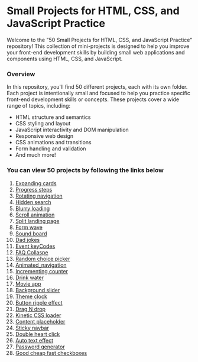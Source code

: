 # Small Projects for HTML, CSS, and JavaScript Practice

Welcome to the "50 Small Projects for HTML, CSS, and JavaScript Practice" repository! This collection of mini-projects is designed to help you improve your front-end development skills by building small web applications and components using HTML, CSS, and JavaScript.

### Overview

In this repository, you'll find 50 different projects, each with its own folder. Each project is intentionally small and focused to help you practice specific front-end development skills or concepts. These projects cover a wide range of topics, including:

- HTML structure and semantics
- CSS styling and layout
- JavaScript interactivity and DOM manipulation
- Responsive web design
- CSS animations and transitions
- Form handling and validation
- And much more!

### You can view 50 projects by following the links below

1. [Expanding cards](https://huydoduc.github.io/projects-HTML-CSS-Javascript/Expanding_cards/)
2. [Progress steps](https://huydoduc.github.io/projects-HTML-CSS-Javascript/Progress_steps/)
3. [Rotating navigation](https://huydoduc.github.io/projects-HTML-CSS-Javascript/Rotating_navigation/)
4. [Hidden search](https://huydoduc.github.io/projects-HTML-CSS-Javascript/Hidden_Search_Widget/)
5. [Blurry loading](https://huydoduc.github.io/projects-HTML-CSS-Javascript/Blurry_loading/)
6. [Scroll animation](https://huydoduc.github.io/projects-HTML-CSS-Javascript/Scroll_animation/)
7. [Split landing page](https://huydoduc.github.io/projects-HTML-CSS-Javascript/Split_langding_page/)
8. [Form wave](https://huydoduc.github.io/projects-HTML-CSS-Javascript/Form_wave/)
9. [Sound board](https://huydoduc.github.io/projects-HTML-CSS-Javascript/Sound_board/)
10. [Dad jokes](https://huydoduc.github.io/projects-HTML-CSS-Javascript/Dad_Jokes/)
11. [Event keyCodes](https://huydoduc.github.io/projects-HTML-CSS-Javascript/Event_keyCodes/)
12. [FAQ Collaspe](https://huydoduc.github.io/projects-HTML-CSS-Javascript/FAQ_Collaspe/)
13. [Random choice picker](https://huydoduc.github.io/projects-HTML-CSS-Javascript/Random_choice_picker/)
14. [Animated_navigation](https://huydoduc.github.io/projects-HTML-CSS-Javascript/Animated_navigation_bar/)
15. [Incrementing counter](https://huydoduc.github.io/projects-HTML-CSS-Javascript/Incremeting_counter/)
16. [Drink water](https://huydoduc.github.io/projects-HTML-CSS-Javascript/Drink_water/)
17. [Movie app](https://huydoduc.github.io/projects-HTML-CSS-Javascript/Movie_app/)
18. [Background slider](https://huydoduc.github.io/projects-HTML-CSS-Javascript/Background_slider/)
19. [Theme clock](https://huydoduc.github.io/projects-HTML-CSS-Javascript/Theme_clock/)
20. [Button ripple effect](https://huydoduc.github.io/projects-HTML-CSS-Javascript/Button_ripple_effect/)
21. [Drag N drop](https://huydoduc.github.io/projects-HTML-CSS-Javascript/Drag_Drop/)
22. [Kinetic CSS loader](https://huydoduc.github.io/projects-HTML-CSS-Javascript/Kinetic_css_loader/)
23. [Content placeholder](https://huydoduc.github.io/projects-HTML-CSS-Javascript/Content_placeholder/)
24. [Sticky navbar](https://huydoduc.github.io/projects-HTML-CSS-Javascript/Sticky-navigation/)
25. [Double heart click](https://huydoduc.github.io/projects-HTML-CSS-Javascript/Double_heart_click/)
26. [Auto text effect](https://huydoduc.github.io/projects-HTML-CSS-Javascript/Auto_Text_Effect/)
27. [Password generator](https://huydoduc.github.io/projects-HTML-CSS-Javascript/Password_Generator/)
28. [Good cheap fast checkboxes](https://huydoduc.github.io/projects-HTML-CSS-Javascript/Good_cheap_fast_checkboxes/)
